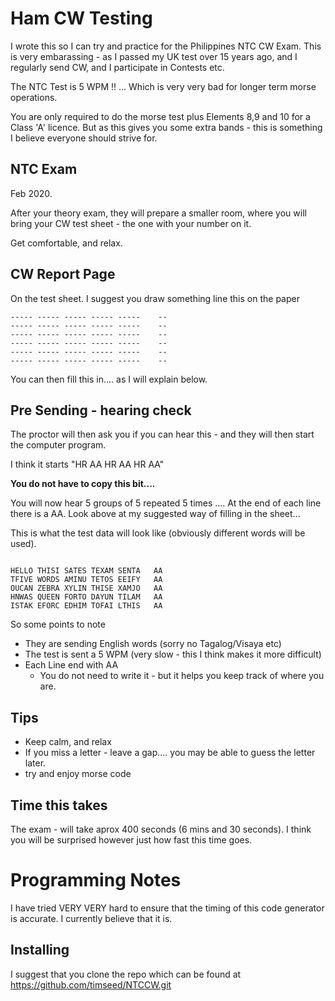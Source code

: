 # Ham CW Testing

I wrote this so I can try and practice for the Philippines NTC CW Exam. This is very embarassing - as I passed my UK test over 15 years ago, and I regularly send CW, and I participate in Contests etc.

The NTC Test is 5 WPM !! ... Which is very very bad for longer term morse operations.

You are only required to do the morse test plus Elements 8,9 and 10 for a Class 'A' licence.
But as this gives you some extra bands - this is something I believe everyone should strive for.

## NTC Exam

Feb 2020.

After your theory exam, they will prepare a smaller room, where you will bring your CW test sheet - the one with your number on it.

Get comfortable, and relax.


## CW Report Page

On the test sheet. I suggest you draw something line this on the paper

```
----- ----- ----- ----- -----    --
----- ----- ----- ----- -----    --
----- ----- ----- ----- -----    --
----- ----- ----- ----- -----    --
----- ----- ----- ----- -----    --
----- ----- ----- ----- -----    --
```

You can then fill this in.... as I will explain below.

## Pre Sending  - hearing check

The proctor will then ask you if you can hear this - and they will then start the computer program.

I think it starts "HR AA    HR AA    HR    AA" 

**You do not have to copy this bit....** 

You will now hear 5 groups of 5 repeated 5 times .... At the end of each line there is a AA. Look above at my suggested way of filling in the sheet... 

This is what the test data will look like (obviously different words will be used).


```text

HELLO THISI SATES TEXAM SENTA   AA
TFIVE WORDS AMINU TETOS EEIFY   AA
OUCAN ZEBRA XYLIN THISE XAMJO   AA
HNWAS QUEEN FORTO DAYUN TILAM   AA
ISTAK EFORC EDHIM TOFAI LTHIS   AA

```

So some points to note

  - They are sending English words (sorry no Tagalog/Visaya etc)
  - The test is sent a 5 WPM (very slow - this I think makes it more difficult)
  - Each Line end with AA
    - You do not need to write it - but it helps you keep track of where you are.
  
## Tips

  - Keep calm, and relax
  - If you miss a letter - leave a gap.... you may be able to guess the letter later.
  - try and enjoy morse code

## Time this takes

The exam - will take aprox 400 seconds (6 mins and 30 seconds). I think you will be surprised however just how fast this time goes.

# Programming Notes
I have tried VERY VERY hard to ensure that the timing of this code generator is accurate. 
I currently believe that it is.

## Installing 

I suggest that you clone the repo which can be found at https://github.com/timseed/NTCCW.git 

